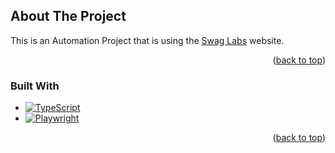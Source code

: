 ## About The Project

This is an Automation Project that is using the [Swag Labs](https://www.saucedemo.com/) website.

<p align="right">(<a href="#readme-top">back to top</a>)</p>

### Built With

- [![TypeScript](https://img.shields.io/badge/TypeScript-3178C6?logo=typescript&logoColor=fff)](#)
- [![Playwright](https://custom-icon-badges.demolab.com/badge/Playwright-2EAD33?logo=playwright&logoColor=fff)](#)

<p align="right">(<a href="#readme-top">back to top</a>)</p>
